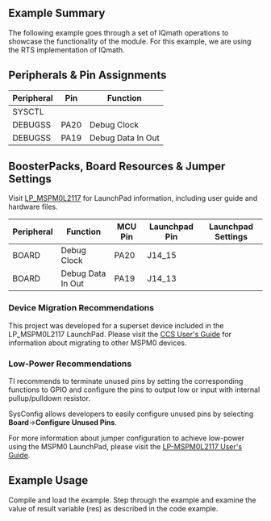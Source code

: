 ## Example Summary
The following example goes through a set of IQmath operations to showcase the functionality of the module. For this example, we are using the RTS implementation of IQmath. 
 
## Peripherals & Pin Assignments

| Peripheral | Pin | Function |
| --- | --- | --- |
| SYSCTL |  |  |
| DEBUGSS | PA20 | Debug Clock |
| DEBUGSS | PA19 | Debug Data In Out |

## BoosterPacks, Board Resources & Jumper Settings

Visit [LP_MSPM0L2117](https://www.ti.com/tool/LP-MSPM0L2117) for LaunchPad information, including user guide and hardware files.

| Peripheral | Function | MCU Pin | Launchpad Pin | Launchpad Settings |
| --- | --- | --- | --- | --- |
| BOARD | Debug Clock | PA20 | J14_15 |  |
| BOARD | Debug Data In Out | PA19 | J14_13 |  |

### Device Migration Recommendations
This project was developed for a superset device included in the LP_MSPM0L2117 LaunchPad. Please
visit the [CCS User's Guide](https://software-dl.ti.com/msp430/esd/MSPM0-SDK/latest/docs/english/tools/ccs_ide_guide/doc_guide/doc_guide-srcs/ccs_ide_guide.html#sysconfig-project-migration)
for information about migrating to other MSPM0 devices.

### Low-Power Recommendations
TI recommends to terminate unused pins by setting the corresponding functions to
GPIO and configure the pins to output low or input with internal
pullup/pulldown resistor.

SysConfig allows developers to easily configure unused pins by selecting **Board**→**Configure Unused Pins**.

For more information about jumper configuration to achieve low-power using the
MSPM0 LaunchPad, please visit the [LP-MSPM0L2117 User's Guide](https://www.ti.com/lit/slvudf0).

## Example Usage
Compile and load the example.
Step through the example and examine the value of result variable (res) as described in the code example.
